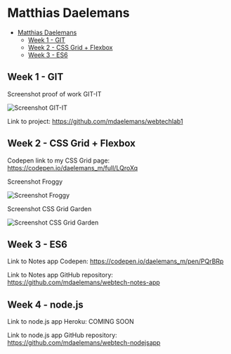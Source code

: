 # Matthias Daelemans

<!-- TOC -->

- [Matthias Daelemans](#matthias-daelemans)
    - [Week 1 - GIT](#week-1---git)
    - [Week 2 - CSS Grid + Flexbox](#week-2---css-grid--flexbox)
    - [Week 3 - ES6](#week-3---es6)

<!-- /TOC -->

## Week 1 - GIT

Screenshot proof of work GIT-IT

![Screenshot GIT-IT](http://develooping.be/webtech/screenshot_gitit.png)

Link to project: https://github.com/mdaelemans/webtechlab1

## Week 2 - CSS Grid + Flexbox

Codepen link to my CSS Grid page: https://codepen.io/daelemans_m/full/LQroXq

Screenshot Froggy

![Screenshot Froggy](http://develooping.be/webtech/screenshot_froggy.png)

Screenshot CSS Grid Garden

![Screenshot CSS Grid Garden](http://develooping.be/webtech/screenshot_cssgridgarden.png)

## Week 3 - ES6

Link to Notes app Codepen: https://codepen.io/daelemans_m/pen/PQrBRp

Link to Notes app GitHub repository: https://github.com/mdaelemans/webtech-notes-app

## Week 4 - node.js

Link to node.js app Heroku: COMING SOON

Link to node.js app GitHub repository: https://github.com/mdaelemans/webtech-nodejsapp